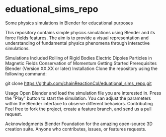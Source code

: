 # eduational_sims_repo
Some physics simulations in Blender for educational purposes

This repository contains simple physics simulations using Blender and its force fields features. The aim is to provide a visual representation and understanding of fundamental physics phenomena through interactive simulations.

Simulations Included
Rolling of Rigid Bodies
Electric Dipoles
Particles in Magnetic Fields
Conservation of Momentum
Getting Started
Prerequisites
Blender (Version XX.XX or later)
Installation
Clone the repository using the following command:

git clone https://github.com/chainReactionCol/eduational_sims_repo.git

Usage
Open Blender and load the simulation file you are interested in.
Press the "Play" button to start the simulation.
You can adjust the parameters within the Blender interface to observe different behaviors.
Contributing
Feel free to fork the project, create a feature branch, and send us a pull request.


Acknowledgments
Blender Foundation for the amazing open-source 3D creation suite.
Anyone who contributes, issues, or features requests.
